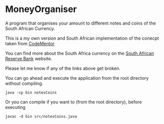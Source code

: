 # MoneyOrganiser
A program that organises your amount to different notes and coins of the South African Currency.

This is a my own version and South African implementation of the conecpt taken from [CodeMentor](https://www.codementor.io/tips/8382241794/java-money-counter-to-count-the-large-sums-of-money-you-wish-you-had)

You can find more about the South Africa currency on the [South African Reserve Bank](https://www.resbank.co.za/BanknotesandCoin/SouthAfricanCurrency/Pages/South%20African%20currency.aspx) website.

Please let me know if any of the links above get broken.

You can go ahead and execute the application from the root directory without compiling. 

``` 
java -cp bin notesCoins 
```
Or you can compile if you want to (from the root directory), before executing

```
javac -d bin src/notesCoins.java
```

